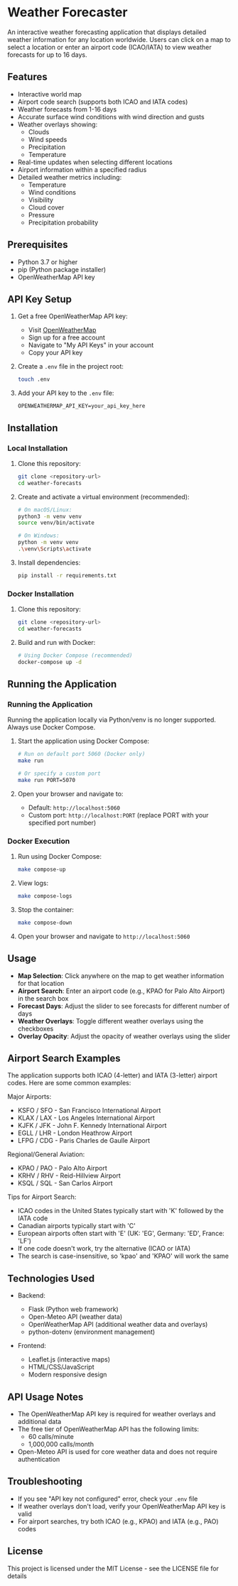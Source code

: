 # Weather Forecaster

An interactive weather forecasting application that displays detailed weather information for any location worldwide. Users can click on a map to select a location or enter an airport code (ICAO/IATA) to view weather forecasts for up to 16 days.

## Features

- Interactive world map
- Airport code search (supports both ICAO and IATA codes)
- Weather forecasts from 1-16 days
- Accurate surface wind conditions with wind direction and gusts
- Weather overlays showing:
  - Clouds
  - Wind speeds
  - Precipitation
  - Temperature
- Real-time updates when selecting different locations
- Airport information within a specified radius
- Detailed weather metrics including:
  - Temperature
  - Wind conditions
  - Visibility
  - Cloud cover
  - Pressure
  - Precipitation probability

## Prerequisites

- Python 3.7 or higher
- pip (Python package installer)
- OpenWeatherMap API key

## API Key Setup

1. Get a free OpenWeatherMap API key:
   - Visit [OpenWeatherMap](https://openweathermap.org/api)
   - Sign up for a free account
   - Navigate to "My API Keys" in your account
   - Copy your API key

2. Create a `.env` file in the project root:

   ```bash
   touch .env
   ```

3. Add your API key to the `.env` file:

   ```text
   OPENWEATHERMAP_API_KEY=your_api_key_here
   ```

## Installation

### Local Installation

1. Clone this repository:

   ```bash
   git clone <repository-url>
   cd weather-forecasts
   ```

2. Create and activate a virtual environment (recommended):

   ```bash
   # On macOS/Linux:
   python3 -m venv venv
   source venv/bin/activate

   # On Windows:
   python -m venv venv
   .\venv\Scripts\activate
   ```

3. Install dependencies:

   ```bash
   pip install -r requirements.txt
   ```

### Docker Installation

1. Clone this repository:

   ```bash
   git clone <repository-url>
   cd weather-forecasts
   ```

2. Build and run with Docker:

   ```bash
   # Using Docker Compose (recommended)
   docker-compose up -d
   ```

## Running the Application

### Running the Application

Running the application locally via Python/venv is no longer supported. Always use Docker Compose.

1. Start the application using Docker Compose:

   ```bash
   # Run on default port 5060 (Docker only)
   make run

   # Or specify a custom port
   make run PORT=5070
   ```

2. Open your browser and navigate to:
   - Default: `http://localhost:5060`
   - Custom port: `http://localhost:PORT` (replace PORT with your specified port number)

### Docker Execution

1. Run using Docker Compose:

   ```bash
   make compose-up
   ```

2. View logs:

   ```bash
   make compose-logs
   ```

3. Stop the container:

   ```bash
   make compose-down
   ```

4. Open your browser and navigate to `http://localhost:5060`

## Usage

- **Map Selection**: Click anywhere on the map to get weather information for that location
- **Airport Search**: Enter an airport code (e.g., KPAO for Palo Alto Airport) in the search box
- **Forecast Days**: Adjust the slider to see forecasts for different number of days
- **Weather Overlays**: Toggle different weather overlays using the checkboxes
- **Overlay Opacity**: Adjust the opacity of weather overlays using the slider

## Airport Search Examples

The application supports both ICAO (4-letter) and IATA (3-letter) airport codes. Here are some common examples:

Major Airports:

- KSFO / SFO - San Francisco International Airport
- KLAX / LAX - Los Angeles International Airport
- KJFK / JFK - John F. Kennedy International Airport
- EGLL / LHR - London Heathrow Airport
- LFPG / CDG - Paris Charles de Gaulle Airport

Regional/General Aviation:

- KPAO / PAO - Palo Alto Airport
- KRHV / RHV - Reid-Hillview Airport
- KSQL / SQL - San Carlos Airport

Tips for Airport Search:

- ICAO codes in the United States typically start with 'K' followed by the IATA code
- Canadian airports typically start with 'C'
- European airports often start with 'E' (UK: 'EG', Germany: 'ED', France: 'LF')
- If one code doesn't work, try the alternative (ICAO or IATA)
- The search is case-insensitive, so 'kpao' and 'KPAO' will work the same

## Technologies Used

- Backend:
  - Flask (Python web framework)
  - Open-Meteo API (weather data)
  - OpenWeatherMap API (additional weather data and overlays)
  - python-dotenv (environment management)
  
- Frontend:
  - Leaflet.js (interactive maps)
  - HTML/CSS/JavaScript
  - Modern responsive design

## API Usage Notes

- The OpenWeatherMap API key is required for weather overlays and additional data
- The free tier of OpenWeatherMap API has the following limits:
  - 60 calls/minute
  - 1,000,000 calls/month
- Open-Meteo API is used for core weather data and does not require authentication

## Troubleshooting

- If you see "API key not configured" error, check your `.env` file
- If weather overlays don't load, verify your OpenWeatherMap API key is valid
- For airport searches, try both ICAO (e.g., KPAO) and IATA (e.g., PAO) codes

## License

This project is licensed under the MIT License - see the LICENSE file for details